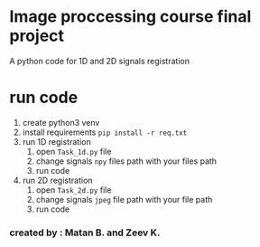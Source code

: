 # Image proccessing course final project
A python code for 1D and 2D signals registration

# run code
1. create python3 venv
2. install requirements `pip install -r req.txt`
3. run 1D registration
   1. open `Task_1d.py` file
   2. change signals `npy` files path with your files path
   3. run code
4. run 2D registration
   1. open `Task_2d.py` file
   2. change signals `jpeg` file path with your file path
   3. run code

### created by : Matan B. and Zeev K.